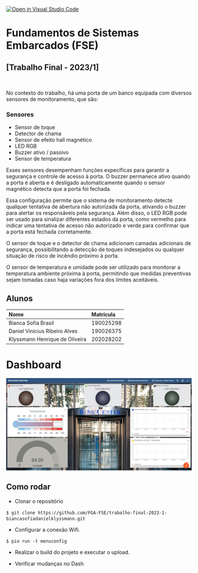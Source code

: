 [![Open in Visual Studio Code](https://classroom.github.com/assets/open-in-vscode-718a45dd9cf7e7f842a935f5ebbe5719a5e09af4491e668f4dbf3b35d5cca122.svg)](https://classroom.github.com/online_ide?assignment_repo_id=11474139&assignment_repo_type=AssignmentRepo)

# Fundamentos de Sistemas Embarcados (FSE)
## [Trabalho Final - 2023/1]
</br>

No contexto do trabalho, há uma porta de um banco equipada com diversos sensores de monitoramento, que são:

### Sensores 
* Sensor de toque
* Detector de chama
* Sensor de efeito hall magnético
* LED RGB
* Buzzer ativo / passivo
* Sensor de temperatura
  
Esses sensores desempenham funções específicas para garantir a segurança e controle de acesso à porta. O buzzer permanece ativo quando a porta é aberta e é desligado automaticamente quando o sensor magnético detecta que a porta foi fechada.

Essa configuração permite que o sistema de monitoramento detecte qualquer tentativa de abertura não autorizada da porta, ativando o buzzer para alertar os responsáveis pela segurança. Além disso, o LED RGB pode ser usado para sinalizar diferentes estados da porta, como vermelho para indicar uma tentativa de acesso não autorizado e verde para confirmar que a porta está fechada corretamente.

O sensor de toque e o detector de chama adicionam camadas adicionais de segurança, possibilitando a detecção de toques indesejados ou qualquer situação de risco de incêndio próximo à porta.

O sensor de temperatura e umidade pode ser utilizado para monitorar a temperatura ambiente próxima à porta, permitindo que medidas preventivas sejam tomadas caso haja variações fora dos limites aceitáveis.

## Alunos

| Nome | Matrícula  |
| :- | :- |
| Bianca Sofia Brasil | 190025298 |
| Daniel Vinicius Ribeiro Alves  | 190026375 |
| Klyssmann Henrique de Oliveira| 202028202 |



# Dashboard

![Dashboard](./img/img_porta.jpeg)


## Como rodar

* Clonar o repositório
```
$ git clone https://github.com/FGA-FSE/trabalho-final-2023-1-biancasofiadanielklyssmann.git
```

* Configurar a conexão Wifi.
```
$ pio run -t menuconfig
``` 

* Realizar o build do projeto e executar o upload.

* Verificar mudanças no Dash
